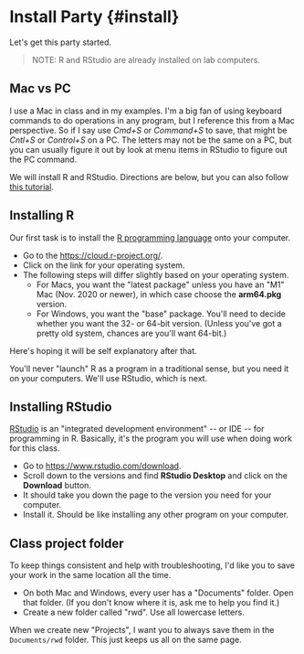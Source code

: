 # Install Party {#install}

Let's get this party started.

> NOTE: R and RStudio are already installed on lab computers.

## Mac vs PC

I use a Mac in class and in my examples. I'm a big fan of using keyboard commands to do operations in any program, but I reference this from a Mac perspective. So if I say use *Cmd+S* or *Command+S* to save, that might be *Cntl+S* or *Control+S* on a PC. The letters may not be the same on a PC, but you can usually figure it out by look at menu items in RStudio to figure out the PC command.

We will install R and RStudio. Directions are below, but you can also follow [this tutorial](https://learnr-examples.shinyapps.io/ex-setup-r/).

## Installing R

Our first task is to install the [R programming language](https://www.r-project.org/) onto your computer. 

- Go to the <https://cloud.r-project.org/>.
- Click on the link for your operating system.
- The following steps will differ slightly based on your operating system.
    + For Macs, you want the "latest package" unless you have an "M1" Mac (Nov. 2020 or newer), in which case choose the **arm64.pkg** version.
    + For Windows, you want the "base" package. You'll need to decide whether you want the 32- or 64-bit version. (Unless you've got a pretty old system, chances are you'll want 64-bit.)

Here's hoping it will be self explanatory after that.

You'll never "launch" R as a program in a traditional sense, but you need it on your computers. We'll use RStudio, which is next.

## Installing RStudio

[RStudio](https://www.rstudio.com/) is an "integrated development environment" -- or IDE -- for programming in R. Basically, it's the program you will use when doing work for this class.

- Go to <https://www.rstudio.com/download>.
- Scroll down to the versions and find **RStudio Desktop** and click on the **Download** button.
- It should take you down the page to the version you need for your computer.
- Install it. Should be like installing any other program on your computer.

## Class project folder

To keep things consistent and help with troubleshooting, I'd like you to save your work in the same location all the time.

- On both Mac and Windows, every user has a "Documents" folder. Open that folder. (If you don't know where it is, ask me to help you find it.)
- Create a new folder called "rwd". Use all lowercase letters.

When we create new "Projects", I want you to always save them in the `Documents/rwd` folder. This just keeps us all on the same page.

